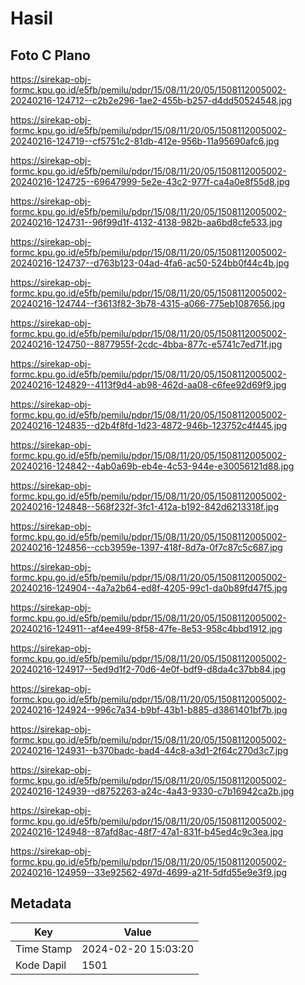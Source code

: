 # Hasil

## Foto C Plano

https://sirekap-obj-formc.kpu.go.id/e5fb/pemilu/pdpr/15/08/11/20/05/1508112005002-20240216-124712--c2b2e296-1ae2-455b-b257-d4dd50524548.jpg

https://sirekap-obj-formc.kpu.go.id/e5fb/pemilu/pdpr/15/08/11/20/05/1508112005002-20240216-124719--cf5751c2-81db-412e-956b-11a95690afc6.jpg

https://sirekap-obj-formc.kpu.go.id/e5fb/pemilu/pdpr/15/08/11/20/05/1508112005002-20240216-124725--69647999-5e2e-43c2-977f-ca4a0e8f55d8.jpg

https://sirekap-obj-formc.kpu.go.id/e5fb/pemilu/pdpr/15/08/11/20/05/1508112005002-20240216-124731--96f99d1f-4132-4138-982b-aa6bd8cfe533.jpg

https://sirekap-obj-formc.kpu.go.id/e5fb/pemilu/pdpr/15/08/11/20/05/1508112005002-20240216-124737--d763b123-04ad-4fa6-ac50-524bb0f44c4b.jpg

https://sirekap-obj-formc.kpu.go.id/e5fb/pemilu/pdpr/15/08/11/20/05/1508112005002-20240216-124744--f3613f82-3b78-4315-a066-775eb1087656.jpg

https://sirekap-obj-formc.kpu.go.id/e5fb/pemilu/pdpr/15/08/11/20/05/1508112005002-20240216-124750--8877955f-2cdc-4bba-877c-e5741c7ed71f.jpg

https://sirekap-obj-formc.kpu.go.id/e5fb/pemilu/pdpr/15/08/11/20/05/1508112005002-20240216-124829--4113f9d4-ab98-462d-aa08-c6fee92d69f9.jpg

https://sirekap-obj-formc.kpu.go.id/e5fb/pemilu/pdpr/15/08/11/20/05/1508112005002-20240216-124835--d2b4f8fd-1d23-4872-946b-123752c4f445.jpg

https://sirekap-obj-formc.kpu.go.id/e5fb/pemilu/pdpr/15/08/11/20/05/1508112005002-20240216-124842--4ab0a69b-eb4e-4c53-944e-e30056121d88.jpg

https://sirekap-obj-formc.kpu.go.id/e5fb/pemilu/pdpr/15/08/11/20/05/1508112005002-20240216-124848--568f232f-3fc1-412a-b192-842d6213318f.jpg

https://sirekap-obj-formc.kpu.go.id/e5fb/pemilu/pdpr/15/08/11/20/05/1508112005002-20240216-124856--ccb3959e-1397-418f-8d7a-0f7c87c5c687.jpg

https://sirekap-obj-formc.kpu.go.id/e5fb/pemilu/pdpr/15/08/11/20/05/1508112005002-20240216-124904--4a7a2b64-ed8f-4205-99c1-da0b89fd47f5.jpg

https://sirekap-obj-formc.kpu.go.id/e5fb/pemilu/pdpr/15/08/11/20/05/1508112005002-20240216-124911--af4ee499-8f58-47fe-8e53-958c4bbd1912.jpg

https://sirekap-obj-formc.kpu.go.id/e5fb/pemilu/pdpr/15/08/11/20/05/1508112005002-20240216-124917--5ed9d1f2-70d6-4e0f-bdf9-d8da4c37bb84.jpg

https://sirekap-obj-formc.kpu.go.id/e5fb/pemilu/pdpr/15/08/11/20/05/1508112005002-20240216-124924--996c7a34-b9bf-43b1-b885-d3861401bf7b.jpg

https://sirekap-obj-formc.kpu.go.id/e5fb/pemilu/pdpr/15/08/11/20/05/1508112005002-20240216-124931--b370badc-bad4-44c8-a3d1-2f64c270d3c7.jpg

https://sirekap-obj-formc.kpu.go.id/e5fb/pemilu/pdpr/15/08/11/20/05/1508112005002-20240216-124939--d8752263-a24c-4a43-9330-c7b16942ca2b.jpg

https://sirekap-obj-formc.kpu.go.id/e5fb/pemilu/pdpr/15/08/11/20/05/1508112005002-20240216-124948--87afd8ac-48f7-47a1-831f-b45ed4c9c3ea.jpg

https://sirekap-obj-formc.kpu.go.id/e5fb/pemilu/pdpr/15/08/11/20/05/1508112005002-20240216-124959--33e92562-497d-4699-a21f-5dfd55e9e3f9.jpg


## Metadata

| Key        | Value               |
| ---------- | ------------------- |
| Time Stamp | 2024-02-20 15:03:20 |
| Kode Dapil | 1501                |



